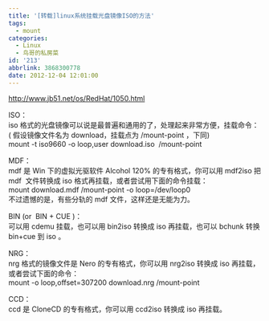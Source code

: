 ```yaml
---
title: '[转载]linux系统挂载光盘镜像ISO的方法'
tags:
  - mount
categories:
  - Linux
  - 鸟哥的私房菜
id: '213'
abbrlink: 3868300778
date: 2012-12-04 12:01:00
---
```


  
http://www.jb51.net/os/RedHat/1050.html  
  
ISO：  
iso 格式的光盘镜像可以说是最普遍和通用的了，处理起来非常方便，挂载命令：  
( 假设镜像文件名为 download，挂载点为 /mount-point ，下同)  
mount -t iso9660 -o loop,user download.iso  /mount-point  
  
MDF：  
mdf 是 Win 下的虚拟光驱软件 Alcohol 120% 的专有格式，你可以用 mdf2iso 把 mdf  文件转换成 iso 格式再挂载，或者尝试用下面的命令挂载：  
mount download.mdf /mount-point -o loop=/dev/loop0  
不过遗憾的是，有些分轨的 mdf 文件，这样还是无能为力。  
  
BIN (or  BIN + CUE )：  
可以用 cdemu 挂载，也可以用 bin2iso 转换成 iso 再挂载，也可以 bchunk 转换 bin+cue 到 iso 。  
  
NRG：  
nrg 格式的镜像文件是 Nero 的专有格式，你可以用 nrg2iso 转换成 iso 再挂载，或者尝试下面的命令：  
mount -o loop,offset=307200 download.nrg /mount-point  
  
CCD：  
ccd 是 CloneCD 的专有格式，你可以用 ccd2iso 转换成 iso 再挂载。